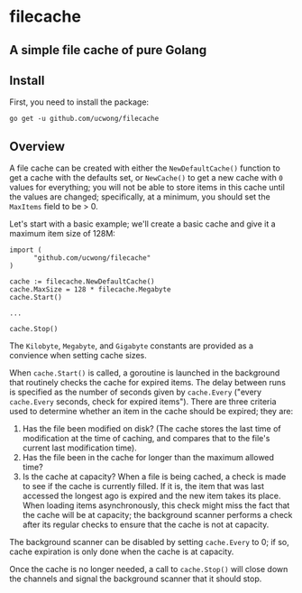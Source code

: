 # filecache
## A simple file cache of pure Golang

## Install

First, you need to install the package:

```
go get -u github.com/ucwong/filecache
```

## Overview

A file cache can be created with either the `NewDefaultCache()` function to
get a cache with the defaults set, or `NewCache()` to get a new cache with
`0` values for everything; you will not be able to store items in this cache
until the values are changed; specifically, at a minimum, you should set
the `MaxItems` field to be > 0.

Let's start with a basic example; we'll create a basic cache and give it a
maximum item size of 128M:

```
import (
      "github.com/ucwong/filecache"
)

cache := filecache.NewDefaultCache()
cache.MaxSize = 128 * filecache.Megabyte
cache.Start()

...

cache.Stop()

```

The `Kilobyte`, `Megabyte`, and `Gigabyte` constants are provided as a
convience when setting cache sizes.

When `cache.Start()` is called, a goroutine is launched in the background
that routinely checks the cache for expired items. The delay between
runs is specified as the number of seconds given by `cache.Every` ("every
`cache.Every` seconds, check for expired items"). There are three criteria
used to determine whether an item in the cache should be expired; they are:

   1. Has the file been modified on disk? (The cache stores the last time
      of modification at the time of caching, and compares that to the
      file's current last modification time).
   2. Has the file been in the cache for longer than the maximum allowed
      time?
   3. Is the cache at capacity? When a file is being cached, a check is
      made to see if the cache is currently filled. If it is, the item that
      was last accessed the longest ago is expired and the new item takes
      its place. When loading items asynchronously, this check might miss
      the fact that the cache will be at capacity; the background scanner
      performs a check after its regular checks to ensure that the cache is
      not at capacity.

The background scanner can be disabled by setting `cache.Every` to 0; if so,
cache expiration is only done when the cache is at capacity.

Once the cache is no longer needed, a call to `cache.Stop()` will close down
the channels and signal the background scanner that it should stop.
